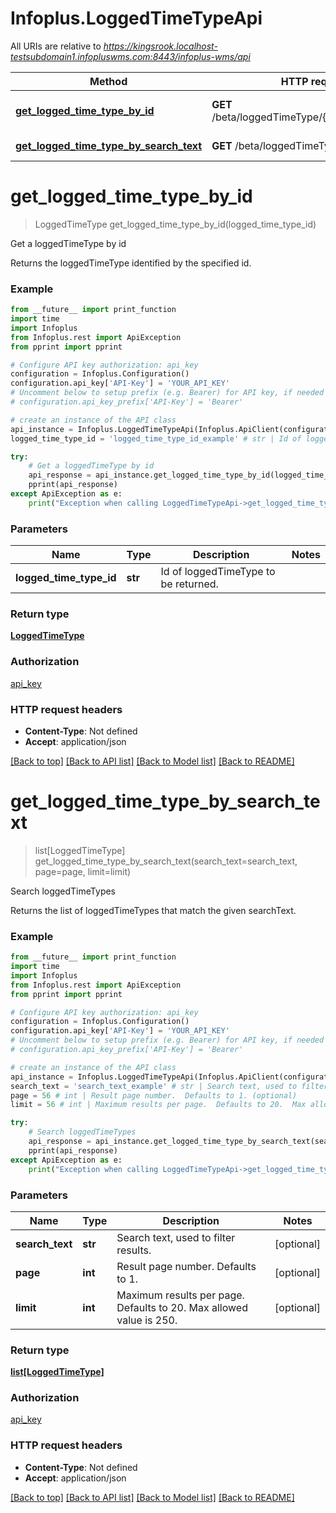 # Infoplus.LoggedTimeTypeApi

All URIs are relative to *https://kingsrook.localhost-testsubdomain1.infopluswms.com:8443/infoplus-wms/api*

Method | HTTP request | Description
------------- | ------------- | -------------
[**get_logged_time_type_by_id**](LoggedTimeTypeApi.md#get_logged_time_type_by_id) | **GET** /beta/loggedTimeType/{loggedTimeTypeId} | Get a loggedTimeType by id
[**get_logged_time_type_by_search_text**](LoggedTimeTypeApi.md#get_logged_time_type_by_search_text) | **GET** /beta/loggedTimeType/search | Search loggedTimeTypes


# **get_logged_time_type_by_id**
> LoggedTimeType get_logged_time_type_by_id(logged_time_type_id)

Get a loggedTimeType by id

Returns the loggedTimeType identified by the specified id.

### Example
```python
from __future__ import print_function
import time
import Infoplus
from Infoplus.rest import ApiException
from pprint import pprint

# Configure API key authorization: api_key
configuration = Infoplus.Configuration()
configuration.api_key['API-Key'] = 'YOUR_API_KEY'
# Uncomment below to setup prefix (e.g. Bearer) for API key, if needed
# configuration.api_key_prefix['API-Key'] = 'Bearer'

# create an instance of the API class
api_instance = Infoplus.LoggedTimeTypeApi(Infoplus.ApiClient(configuration))
logged_time_type_id = 'logged_time_type_id_example' # str | Id of loggedTimeType to be returned.

try:
    # Get a loggedTimeType by id
    api_response = api_instance.get_logged_time_type_by_id(logged_time_type_id)
    pprint(api_response)
except ApiException as e:
    print("Exception when calling LoggedTimeTypeApi->get_logged_time_type_by_id: %s\n" % e)
```

### Parameters

Name | Type | Description  | Notes
------------- | ------------- | ------------- | -------------
 **logged_time_type_id** | **str**| Id of loggedTimeType to be returned. | 

### Return type

[**LoggedTimeType**](LoggedTimeType.md)

### Authorization

[api_key](../README.md#api_key)

### HTTP request headers

 - **Content-Type**: Not defined
 - **Accept**: application/json

[[Back to top]](#) [[Back to API list]](../README.md#documentation-for-api-endpoints) [[Back to Model list]](../README.md#documentation-for-models) [[Back to README]](../README.md)

# **get_logged_time_type_by_search_text**
> list[LoggedTimeType] get_logged_time_type_by_search_text(search_text=search_text, page=page, limit=limit)

Search loggedTimeTypes

Returns the list of loggedTimeTypes that match the given searchText.

### Example
```python
from __future__ import print_function
import time
import Infoplus
from Infoplus.rest import ApiException
from pprint import pprint

# Configure API key authorization: api_key
configuration = Infoplus.Configuration()
configuration.api_key['API-Key'] = 'YOUR_API_KEY'
# Uncomment below to setup prefix (e.g. Bearer) for API key, if needed
# configuration.api_key_prefix['API-Key'] = 'Bearer'

# create an instance of the API class
api_instance = Infoplus.LoggedTimeTypeApi(Infoplus.ApiClient(configuration))
search_text = 'search_text_example' # str | Search text, used to filter results. (optional)
page = 56 # int | Result page number.  Defaults to 1. (optional)
limit = 56 # int | Maximum results per page.  Defaults to 20.  Max allowed value is 250. (optional)

try:
    # Search loggedTimeTypes
    api_response = api_instance.get_logged_time_type_by_search_text(search_text=search_text, page=page, limit=limit)
    pprint(api_response)
except ApiException as e:
    print("Exception when calling LoggedTimeTypeApi->get_logged_time_type_by_search_text: %s\n" % e)
```

### Parameters

Name | Type | Description  | Notes
------------- | ------------- | ------------- | -------------
 **search_text** | **str**| Search text, used to filter results. | [optional] 
 **page** | **int**| Result page number.  Defaults to 1. | [optional] 
 **limit** | **int**| Maximum results per page.  Defaults to 20.  Max allowed value is 250. | [optional] 

### Return type

[**list[LoggedTimeType]**](LoggedTimeType.md)

### Authorization

[api_key](../README.md#api_key)

### HTTP request headers

 - **Content-Type**: Not defined
 - **Accept**: application/json

[[Back to top]](#) [[Back to API list]](../README.md#documentation-for-api-endpoints) [[Back to Model list]](../README.md#documentation-for-models) [[Back to README]](../README.md)

